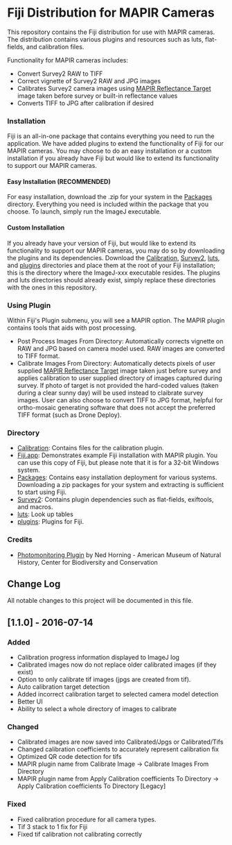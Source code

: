 # Fiji Distribution for MAPIR Cameras
This repository contains the Fiji distribution for use with MAPIR cameras. The distribution contains various plugins and resources such as luts, flat-fields, and calibration files.

Functionality for MAPIR cameras includes:
- Convert Survey2 RAW to TIFF
- Correct vignette of Survey2 RAW and JPG images
- Calibrates Survey2 camera images using [MAPIR Reflectance Target](http://www.mapir.camera/collections/accessories/products/mapir-camera-calibration-ground-target-package) image taken before survey or built-in reflectance values
- Converts TIFF to JPG after calibration if desired

### Installation
Fiji is an all-in-one package that contains everything you need to run the application. We have added plugins to extend the functionality of Fiji for our MAPIR cameras. You may choose to do an easy installation or a custom installation if you already have Fiji but would like to extend its functionality to support our MAPIR cameras.

#### Easy Installation (RECOMMENDED)
For easy installation, download the .zip for your system in the [Packages](/Packages) directory. Everything you need is included within the package that you choose. To launch, simply run the ImageJ executable.

#### Custom Installation
If you already have your version of Fiji, but would like to extend its functionality to support our MAPIR cameras, you may do so by downloading the plugins and its dependencies. Download the [Calibration](/Calibration), [Survey2](/Survey2), [luts](/luts), and [plugins](/plugins) directories and place them at the root of your Fiji installation; this is the directory where the ImageJ-xxx executable resides. The plugins and luts directories should already exist, simply replace these directories with the ones in this repository.

### Using Plugin
Within Fiji's Plugin submenu, you will see a MAPIR option. The MAPIR plugin contains tools that aids with post processing.
- Post Process Images From Directory: Automatically corrects vignette on RAW and JPG based on camera model used. RAW images are converted to TIFF format.
- Calibrate Images From Directory: Automatically detects pixels of user supplied [MAPIR Reflectance Target](http://www.mapir.camera/collections/accessories/products/mapir-camera-calibration-ground-target-package) image taken just before survey and applies calibration to user supplied directory of images captured during survey. If photo of target is not provided the hard-coded values (taken during a clear sunny day) will be used instead to claibrate survey images. User can also choose to convert TIFF to JPG format, helpful for ortho-mosaic generating software that does not accept the preferred TIFF format (such as Drone Deploy).

### Directory
- [Calibration](/Calibration): Contains files for the calibration plugin.
- [Fiji.app](/Fiji.app): Demonstrates example Fiji installation with MAPIR plugin. You can use this copy of Fiji, but please note that it is for a 32-bit Windows system.
- [Packages](/Packages): Contains easy installation deployment for various systems. Downloading a zip packages for your system and extracting is sufficient to start using Fiji.
- [Survey2](/Survey2): Contains plugin dependencies such as flat-fields, exiftools, and macros.
- [luts](/luts): Look up tables
- [plugins](/plugins): Plugins for Fiji. 

### Credits
 - [Photomonitoring Plugin](https://github.com/nedhorning/PhotoMonitoringPlugin) by Ned Horning - American Museum of Natural History, Center for Biodiversity and Conservation

## Change Log
All notable changes to this project will be documented in this file.

## [1.1.0] - 2016-07-14
### Added
- Calibration progress information displayed to ImageJ log
- Calibrated images now do not replace older calibrated images (if they exist)
- Option to only calibrate tif images (jpgs are created from tif).
- Auto calibration target detection
- Added incorrect calibration target to selected camera model detection
- Better UI
- Ability to select a whole directory of images to calibrate

### Changed
- Calibrated images are now saved into Calibrated/Jpgs or Calibrated/Tifs
- Changed calibration coefficients to accurately represent calibration fix
- Optimized QR code detection for tifs
- MAPIR plugin name from Calibrate Image -> Calibrate Images From Directory
- MAPIR plugin name from Apply Calibration coefficients To Directory -> Apply Calibration coefficients To Directory [Legacy]

### Fixed
- Fixed calibration procedure for all camera types.
- Tif 3 stack to 1 fix for Fiji
- Fixed tif calibration not calibrating correctly
